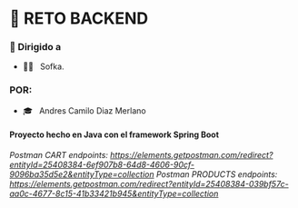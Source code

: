  <h1>🧗‍ RETO BACKEND </h1>


<h3> 🚀 Dirigido a </h3>

- 👨‍💻 &nbsp; Sofka.

<h3> POR: </h3>

- 🎓 &nbsp; Andres Camilo Diaz Merlano 

#### Proyecto hecho en Java con el framework Spring Boot 



_Postman  CART endpoints: https://elements.getpostman.com/redirect?entityId=25408384-6ef907b8-64d8-4606-90cf-9096ba35d5e2&entityType=collection_
_Postman PRODUCTS endpoints: https://elements.getpostman.com/redirect?entityId=25408384-039bf57c-aa0c-4677-8c15-41b33421b945&entityType=collection_

